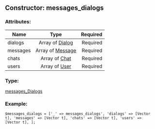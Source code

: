 ## Constructor: messages\_dialogs  

### Attributes:

| Name     |    Type       | Required |
|----------|:-------------:|---------:|
|dialogs|Array of [Dialog](../types/Dialog.md) | Required|
|messages|Array of [Message](../types/Message.md) | Required|
|chats|Array of [Chat](../types/Chat.md) | Required|
|users|Array of [User](../types/User.md) | Required|
### Type: 

[messages\_Dialogs](../types/messages_Dialogs.md)
### Example:

```
$messages_dialogs = ['_' => messages_dialogs', 'dialogs' => [Vector t], 'messages' => [Vector t], 'chats' => [Vector t], 'users' => [Vector t], ];
```